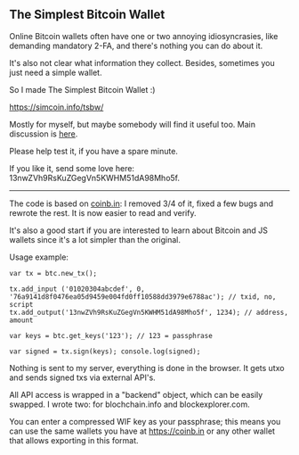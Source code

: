 ## The Simplest Bitcoin Wallet

Online Bitcoin wallets often have one or two annoying idiosyncrasies, like demanding mandatory 2-FA, and there's nothing you can do about it.

It's also not clear what information they collect. Besides, sometimes you just need a simple wallet.

So I made The Simplest Bitcoin Wallet :)

https://simcoin.info/tsbw/

Mostly for myself, but maybe somebody will find it useful too. Main discussion is [here](https://simtalk.org:444/index.php?topic=174).

Please help test it, if you have a spare minute.

If you like it, send some love here: 13nwZVh9RsKuZGegVn5KWHM51dA98Mho5f.

----

The code is based on [coinb.in](https://github.com/OutCast3k/coinbin): I removed 3/4 of it, fixed a few bugs and rewrote the rest. It is now easier to read and verify.

It's also a good start if you are interested to learn about Bitcoin and JS wallets since it's a lot simpler than the original.

Usage example:
```
var tx = btc.new_tx();

tx.add_input ('01020304abcdef', 0, '76a9141d8f0476ea05d9459e004fd0ff10588dd3979e6788ac'); // txid, no, script
tx.add_output('13nwZVh9RsKuZGegVn5KWHM51dA98Mho5f', 1234); // address, amount

var keys = btc.get_keys('123'); // 123 = passphrase

var signed = tx.sign(keys); console.log(signed);
```

Nothing is sent to my server, everything is done in the browser. It gets utxo and sends signed txs via external API's. 

All API access is wrapped in a "backend" object, which can be easily swapped. I wrote two: for blochchain.info and blockexplorer.com.

You can enter a compressed WIF key as your passphrase; this means you can use the same wallets you have at https://coinb.in or any other wallet that allows exporting in this format.
